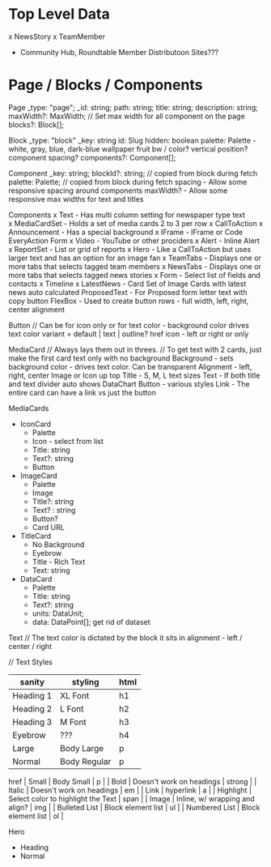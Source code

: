 
# Top Level Data
x NewsStory
x TeamMember
- Community Hub, Roundtable Member Distributoon Sites???


# Page / Blocks / Components

Page
  _type: "page";
  _id: string;
  path: string;
  title: string;
  description: string;
  maxWidth?: MaxWidth; // Set max width for all component on the page
  blocks?: Block[];

Block
  _type: "block"
  _key: string
  id: Slug
  hidden: boolean
  palette: Palette  - white, gray, blue, dark-blue
  wallpaper 
    fruit bw / color?
    vertical position?
  component spacing?
  components?: Component[];

Component
  _key: string;
  blockId?: string; // copied from block during fetch
  palette: Palette; // copied from block during fetch
  spacing - Allow some responsive spacing around components
  maxWidth? - Allow some responsive max widths for text and titles

Components
x Text - Has multi column setting for newspaper type text    
x MediaCardSet - Holds a set of media cards 2 to 3 per row
x CallToAction
x Announcement - Has a special background
x  IFrame - IFrame or Code EveryAction Form
x  Video - YouTube or other prociders
x Alert - Inline Alert
x ReportSet - List or grid of reports
x Hero - Like a CallToAction but uses larger text and has an option for an image fan
x  TeamTabs - Displays one or more tabs that selects tagged team members
x  NewsTabs - Displays one or more tabs that selects tagged news stories
x  Form - Select list of fields and contacts
x  Timeline
x  LatestNews - Card Set of Image Cards with latest news auto calculated
  ProposedText - For Proposed form letter text with copy button
  FlexBox - Used to create button rows - full width, left, right, center alignment




Button
  // Can be for icon only or for text
  color - background color drives text color
  variant = default | text | outline?
  href
  icon - left or right or only
  
  
MediaCard
  // Always lays them out in threes. 
  // To get text with 2 cards, just make the first card text only with no background
  Background - sets background color - drives text color. Can be transparent
  Alignment - left, right, center
  Image or Icon up top
  Title - S, M, L text sizes
  Text - If both title and text divider auto shows
  DataChart
  Button - various styles
  Link - The entire card can have a link vs just the button
  
MediaCards
  - IconCard
    - Palette
    - Icon - select from list
    - Title: string
    - Text?: string
    - Button
  - ImageCard
    - Palette
    - Image 
    - Title?: string
    - Text? : string
    - Button?
    - Card URL
  - TitleCard
    - No Background
    - Eyebrow
    - Title - Rich Text
    - Text: string
  - DataCard
    - Palette
    - Title: string
    - Text?: string
    - units: DataUnit;
    - data: DataPoint[];
    get rid of dataset







Text
  // The text color is dictated by the block it sits in
  alignment - left / center / right

  // Text Styles

| sanity          | styling                            | html   |
| ----------------| ---------------------------------- | ------ |
| Heading 1       | XL Font                            | h1     |
| Heading 2       | L Font                             | h2     |
| Heading 3       | M Font                             | h3     |
| Eyebrow         | ???                                | h4     |
| Large           | Body Large                         | p      |
| Normal          | Body Regular                       | p      |
  href
| Small           | Body Small                         | p      |
| Bold            | Doesn't work on headings           | strong |
| Italic          | Doesn't work on headings           | em     |
| Link            | hyperlink                          | a      |
| Highlight       | Select color to highlight the Text | span   |
| Image           | Inline, w/ wrapping and align?     | img    |
| Bulleted List   | Block element list                 | ul     | 
| Numbered List   | Block element list                 | ol     |  

    
  

Hero
- Heading
- Normal

